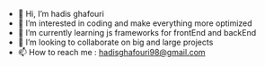 - 👋 Hi, I’m hadis ghafouri
- 👀 I’m interested in coding and make everything more optimized
- 🌱 I’m currently learning js frameworks for frontEnd and backEnd
- 💞️ I’m looking to collaborate on big and large projects
- 📫 How to reach me : hadisghafouri98@gmail.com

<!---
hadis98/hadis98 is a ✨ special ✨ repository because its `README.md` (this file) appears on your GitHub profile.
You can click the Preview link to take a look at your changes.
--->

